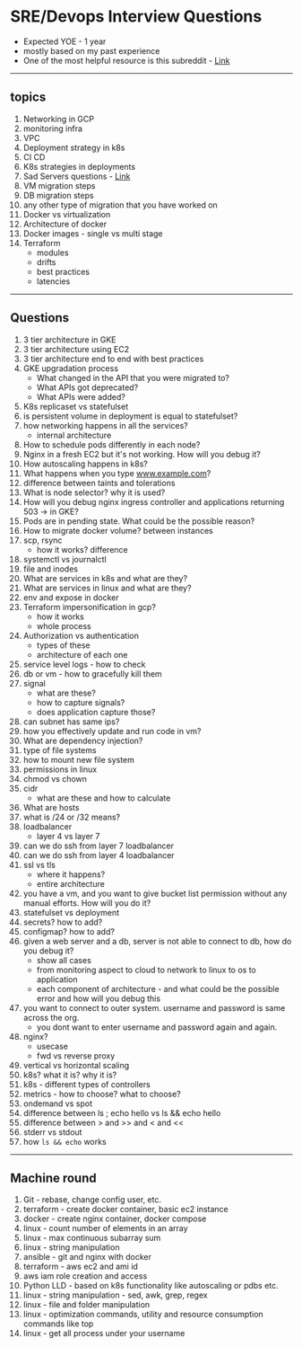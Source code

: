# SRE/Devops Interview Questions

- Expected YOE - 1 year
- mostly based on my past experience
- One of the most helpful resource is this subreddit - [Link](https://www.reddit.com/r/sre/)

---

## topics

1. Networking in GCP
2. monitoring infra
3. VPC
4. Deployment strategy in k8s
5. CI CD
6. K8s strategies in deployments
7. Sad Servers questions - [Link](https://sadservers.com/)
8. VM migration steps
9. DB migration steps
10. any other type of migration that you have worked on
11. Docker vs virtualization
12. Architecture of docker
13. Docker images - single vs multi stage
14. Terraform
    - modules
    - drifts
    - best practices
    - latencies

---


## Questions

1. 3 tier architecture in GKE
2. 3 tier architecture using EC2
3. 3 tier architecture end to end with best practices
4. GKE upgradation process
   - What changed in the API that you were migrated to?
   - What APIs got deprecated?
   - What APIs were added?
6. K8s replicaset vs statefulset
7. is persistent volume in deployment is equal to statefulset?
8. how networking happens in all the services?
   - internal architecture
9. How to schedule pods differently in each node?
10. Nginx in a fresh EC2 but it's not working. How will you debug it?
11. How autoscaling happens in k8s?
12. What happens when you type www.example.com?
13. difference between taints and tolerations
14. What is node selector? why it is used?
15. How will you debug nginx ingress controller and applications returning 503 -> in GKE?
16. Pods are in pending state. What could be the possible reason?
17. How to migrate docker volume? between instances
18. scp, rsync
    - how it works? difference
19. systemctl vs journalctl
20. file and inodes
21. What are services in k8s and what are they?
22. What are services in linux and what are they?
23. env and expose in docker
24. Terraform impersonification in gcp?
    - how it works
    - whole process
25. Authorization vs authentication
    - types of these
    - architecture of each one
26. service level logs - how to check
27. db or vm - how to gracefully kill them
28. signal
    - what are these?
    - how to capture signals?
    - does application capture those?
29. can subnet has same ips?
30. how you effectively update and run code in vm?
31. What are dependency injection?
32. type of file systems
33. how to mount new file system
34. permissions in linux
35. chmod vs chown
36. cidr
    - what are these and how to calculate
37. What are hosts
38. what is /24 or /32 means?
39. loadbalancer
    - layer 4 vs layer 7
40. can we do ssh from layer 7 loadbalancer
41. can we do ssh from layer 4 loadbalancer
42. ssl vs tls
    - where it happens?
    - entire architecture
43. you have a vm, and you want to give bucket list permission without any manual efforts. How will you do it?
44. statefulset vs deployment
45. secrets? how to add?
46. configmap? how to add?
47. given a web server and a db, server is not able to connect to db, how do you debug it?
    - show all cases
    - from monitoring aspect to cloud to network to linux to os to application
    - each component of architecture - and what could be the possible error and how will you debug this
48. you want to connect to outer system. username and password is same across the org.
    - you dont want to enter username and password again and again.
49. nginx?
    - usecase
    - fwd vs reverse proxy
50. vertical vs horizontal scaling
51. k8s? what it is? why it is?
52. k8s - different types of controllers
53. metrics - how to choose? what to choose?
54. ondemand vs spot
55. difference between ls ; echo hello vs ls && echo hello
56. difference between > and >> and < and <<
57. stderr vs stdout
58. how `ls && echo` works

---

## Machine round

1. Git - rebase, change config user, etc.
2. terraform - create docker container, basic ec2 instance
3. docker - create nginx container, docker compose
4. linux - count number of elements in an array
5. linux - max continuous subarray sum
6. linux - string manipulation
7. ansible - git and nginx with docker
8. terraform - aws ec2 and ami id
9. aws iam role creation and access
10. Python LLD - based on k8s functionality like autoscaling or pdbs etc.
11. linux - string manipulation - sed, awk, grep, regex
12. linux - file and folder manipulation
13. linux - optimization commands, utility and resource consumption commands like top
14. linux - get all process under your username
